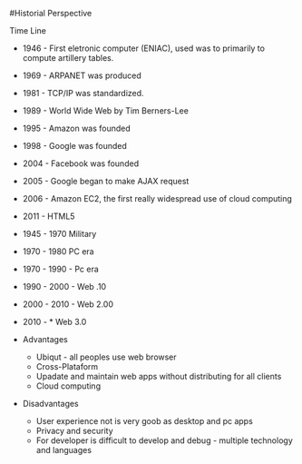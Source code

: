 #Historial Perspective

Time Line
- 1946 - First eletronic computer (ENIAC), used was to primarily to compute artillery tables.
- 1969 - ARPANET was produced
- 1981 - TCP/IP was standardized.
- 1989 - World Wide Web by Tim Berners-Lee
- 1995 - Amazon was founded
- 1998 - Google was founded
- 2004 - Facebook was founded
- 2005 - Google began to make AJAX request
- 2006 - Amazon EC2, the first really widespread use of cloud computing
- 2011 - HTML5

- 1945 - 1970 Military
- 1970 - 1980 PC era
- 1970 - 1990 - Pc era
- 1990 - 2000 - Web .10
- 2000 - 2010 - Web 2.00
- 2010 - * Web 3.0 



- Advantages
    - Ubiqut - all peoples use web browser
    - Cross-Plataform
    - Upadate and maintain web apps without distributing for all clients
    - Cloud computing

- Disadvantages
    - User experience not is very goob as desktop and pc apps
    - Privacy and security 
    - For developer is difficult to develop and debug - multiple technology and languages
